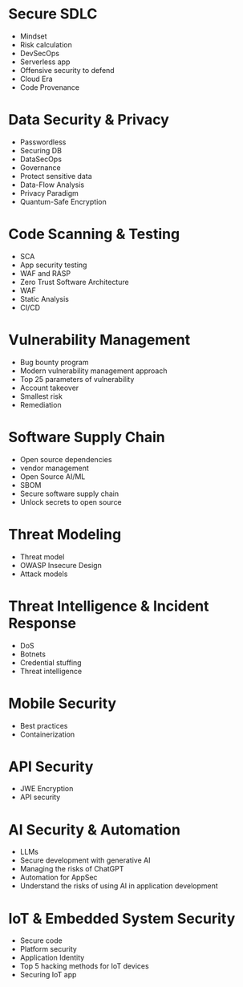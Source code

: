 # Secure SDLC
- Mindset  
- Risk calculation  
- DevSecOps  
- Serverless app  
- Offensive security to defend  
- Cloud Era  
- Code Provenance  

# Data Security & Privacy
- Passwordless  
- Securing DB  
- DataSecOps  
- Governance  
- Protect sensitive data  
- Data-Flow Analysis  
- Privacy Paradigm  
- Quantum-Safe Encryption  

# Code Scanning & Testing
- SCA  
- App security testing  
- WAF and RASP  
- Zero Trust Software Architecture  
- WAF  
- Static Analysis  
- CI/CD  

# Vulnerability Management
- Bug bounty program  
- Modern vulnerability management approach 
- Top 25 parameters of vulnerability  
- Account takeover  
- Smallest risk  
- Remediation  

# Software Supply Chain
- Open source dependencies
- vendor management
- Open Source AI/ML
- SBOM
- Secure  software supply chain
- Unlock secrets to open source 

# Threat Modeling
- Threat model
- OWASP Insecure Design
- Attack models

# Threat Intelligence & Incident Response
- DoS
- Botnets
- Credential stuffing
- Threat intelligence

# Mobile Security
- Best practices
- Containerization

# API Security
- JWE Encryption
- API security

# AI Security & Automation
- LLMs
- Secure development with generative AI
- Managing the risks of ChatGPT
- Automation for AppSec
- Understand the risks of using AI in application development

# IoT & Embedded System Security
- Secure code
- Platform security
- Application Identity
- Top 5 hacking methods for IoT devices
- Securing IoT app

